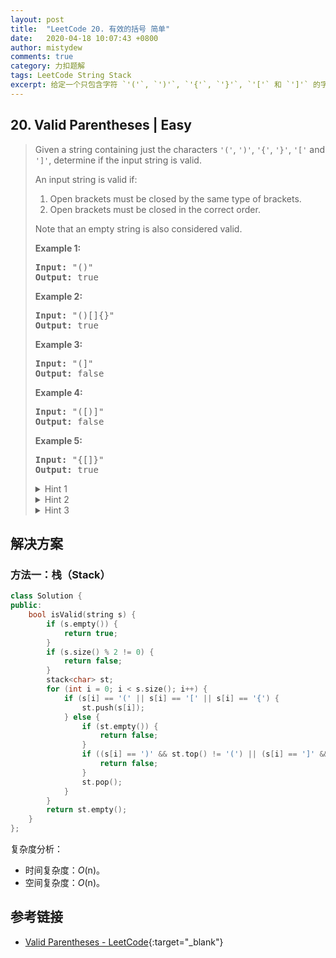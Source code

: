 ```yaml
---
layout: post
title:  "LeetCode 20. 有效的括号 简单"
date:   2020-04-18 10:07:43 +0800
author: mistydew
comments: true
category: 力扣题解
tags: LeetCode String Stack
excerpt: 给定一个只包含字符 `'('`, `')'`, `'{'`, `'}'`, `'['` 和 `']'` 的字符串，判断字符串是否有效。
---
```

## 20. Valid Parentheses | Easy

> Given a string containing just the characters `'('`, `')'`, `'{'`, `'}'`, `'['` and `']'`, determine if the input string is valid.
> 
> An input string is valid if:
> 
> 1. Open brackets must be closed by the same type of brackets.
> 2. Open brackets must be closed in the correct order.
> 
> Note that an empty string is also considered valid.
> 
> **Example 1:**
> 
> <pre>
> <strong>Input:</strong> "()"
> <strong>Output:</strong> true
> </pre>
> 
> **Example 2:**
> 
> <pre>
> <strong>Input:</strong> "()[]{}"
> <strong>Output:</strong> true
> </pre>
> 
> **Example 3:**
> 
> <pre>
> <strong>Input:</strong> "(]"
> <strong>Output:</strong> false
> </pre>
> 
> **Example 4:**
> 
> <pre>
> <strong>Input:</strong> "([)]"
> <strong>Output:</strong> false
> </pre>
> 
> **Example 5:**
> 
> <pre>
> <strong>Input:</strong> "{[]}"
> <strong>Output:</strong> true
> </pre>
> 
> <details>
> <summary>Hint 1</summary>
> An interesting property about a valid parenthesis expression is that a sub-expression of a valid expression should also be a valid expression. (Not every sub-expression) e.g.
> <pre>
> { { } [ ] [ [ [ ] ] ] } is VALID expression
>           [ [ [ ] ] ]    is VALID sub-expression
>   { } [ ]                is VALID sub-expression
> </pre>
> Can we exploit this recursive structure somehow?
> </details>
> 
> <details>
> <summary>Hint 2</summary>
> What if whenever we encounter a matching pair of parenthesis in the expression, we simply remove it from the expression? This would keep on shortening the expression. e.g.
> <pre>
> { { ( { } ) } }
>       |_|
> 
> { { (      ) } }
>     |______|
> 
> { {          } }
>   |__________|
> 
> {                }
> |________________|
> </pre>
> VALID EXPRESSION!
> </details>
> 
> <details>
> <summary>Hint 3</summary>
> The <b>stack</b> data structure can come in handy here in representing this recursive structure of the problem. We can't really process this from the inside out because we don't have an idea about the overall structure. But, the stack can help us process this recursively i.e. from outside to inwards.
> </details>

## 解决方案

### 方法一：栈（Stack）

```cpp
class Solution {
public:
    bool isValid(string s) {
        if (s.empty()) {
            return true;
        }
        if (s.size() % 2 != 0) {
            return false;
        }
        stack<char> st;
        for (int i = 0; i < s.size(); i++) {
            if (s[i] == '(' || s[i] == '[' || s[i] == '{') {
                st.push(s[i]);
            } else {
                if (st.empty()) {
                    return false;
                }
                if ((s[i] == ')' && st.top() != '(') || (s[i] == ']' && st.top() != '[') || (s[i] == '}' && st.top() !='{')) {
                    return false;
                }
                st.pop();
            }
        }
        return st.empty();
    }
};
```

复杂度分析：
* 时间复杂度：_O_(n)。
* 空间复杂度：_O_(n)。

## 参考链接

* [Valid Parentheses - LeetCode](https://leetcode.com/problems/valid-parentheses/){:target="_blank"}
